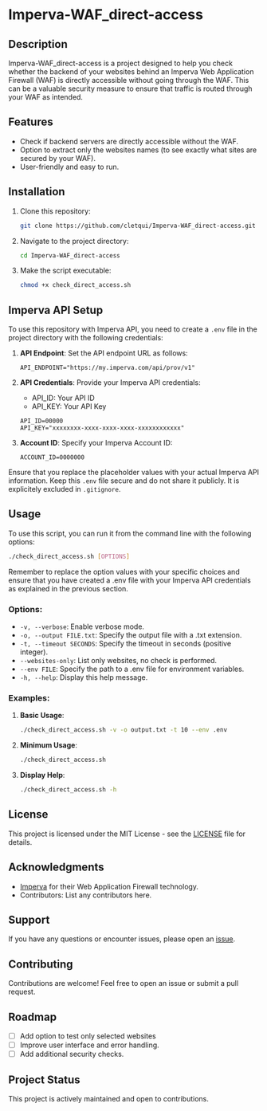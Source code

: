 # Imperva-WAF_direct-access

## Description

Imperva-WAF_direct-access is a project designed to help you check whether the backend of your websites behind an Imperva Web Application Firewall (WAF) is directly accessible without going through the WAF. This can be a valuable security measure to ensure that traffic is routed through your WAF as intended.

## Features

- Check if backend servers are directly accessible without the WAF.
- Option to extract only the websites names (to see exactly what sites are secured by your WAF).
- User-friendly and easy to run.

## Installation

1. Clone this repository:

   ```bash
   git clone https://github.com/cletqui/Imperva-WAF_direct-access.git
   ```

2. Navigate to the project directory:

   ```bash
   cd Imperva-WAF_direct-access
   ```

3. Make the script executable:

   ```bash
   chmod +x check_direct_access.sh
   ```

## Imperva API Setup

To use this repository with Imperva API, you need to create a `.env` file in the project directory with the following credentials:

1. **API Endpoint**:
   Set the API endpoint URL as follows:

     ```plaintext
     API_ENDPOINT="https://my.imperva.com/api/prov/v1"
     ```

2. **API Credentials**:
   Provide your Imperva API credentials:
     - API_ID: Your API ID
     - API_KEY: Your API Key

     ```plaintext
     API_ID=00000
     API_KEY="xxxxxxxx-xxxx-xxxx-xxxx-xxxxxxxxxxxx"
     ```

3. **Account ID**:
   Specify your Imperva Account ID:

     ```plaintext
     ACCOUNT_ID=0000000
     ```

Ensure that you replace the placeholder values with your actual Imperva API information. Keep this `.env` file secure and do not share it publicly. It is explicitely excluded in `.gitignore`.


## Usage

To use this script, you can run it from the command line with the following options:

```bash
./check_direct_access.sh [OPTIONS]
```

Remember to replace the option values with your specific choices and ensure that you have created a .env file with your Imperva API credentials as explained in the previous section.

### Options:

- `-v, --verbose`: Enable verbose mode.
- `-o, --output FILE.txt`: Specify the output file with a .txt extension.
- `-t, --timeout SECONDS`: Specify the timeout in seconds (positive integer).
- `--websites-only`: List only websites, no check is performed.
- `--env FILE`: Specify the path to a .env file for environment variables.
- `-h, --help`: Display this help message.

### Examples:

1. **Basic Usage**:

   ```bash
   ./check_direct_access.sh -v -o output.txt -t 10 --env .env
   ```

2. **Minimum Usage**:

   ```bash
   ./check_direct_access.sh
   ```

3. **Display Help**:

   ```bash
   ./check_direct_access.sh -h
   ```

## License

This project is licensed under the MIT License - see the [LICENSE](LICENSE) file for details.

## Acknowledgments

- [Imperva](https://www.imperva.com/) for their Web Application Firewall technology.
- Contributors: List any contributors here.

## Support

If you have any questions or encounter issues, please open an [issue](https://github.com/cletqui/Imperva-WAF_direct-access/issues).

## Contributing

Contributions are welcome! Feel free to open an issue or submit a pull request.

## Roadmap

- [ ] Add option to test only selected websites
- [ ] Improve user interface and error handling.
- [ ] Add additional security checks.

## Project Status

This project is actively maintained and open to contributions.
